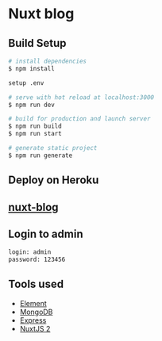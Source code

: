 # Nuxt blog

## Build Setup

```bash
# install dependencies
$ npm install

setup .env

# serve with hot reload at localhost:3000
$ npm run dev

# build for production and launch server
$ npm run build
$ npm run start

# generate static project
$ npm run generate
```

## Deploy on Heroku

## [nuxt-blog](https://nuxt-blog2022.herokuapp.com/)

## Login to admin

```bash
login: admin
password: 123456
```

## Tools used

- [Element](https://element.eleme.io/#/en-US)
- [MongoDB](https://www.mongodb.com/)
- [Express](http://expressjs.com/)
- [NuxtJS 2](https://nuxtjs.org/)
